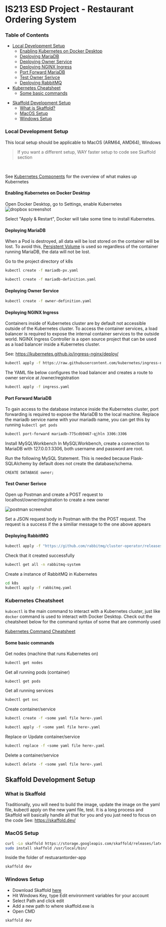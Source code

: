 # IS213 ESD Project - Restaurant Ordering System

### Table of Contents
  * [Local Development Setup](#local-development-setup)
    + [Enabling Kubernetes on Docker Desktop](#enabling-kubernetes-on-docker-desktop)
    + [Deploying MariaDB](#deploying-mariadb)
    + [Deploying Owner Service](#deploying-owner-service)
    + [Deploying NGINX Ingress](#deploying-nginx-ingress)
    + [Port Forward MariaDB](#port-forward-mariadb)
    + [Test Owner Serivce](#test-owner-serivce)
    + [Deploying RabbitMQ](#deploying-rabbitmq)
  * [Kubernetes Cheatsheet](#kubernetes-cheatsheet)
    + [Some basic commands](#some-basic-commands)
- [Skaffold Development Setup](#skaffold-development-setup)
  * [What is Skaffold?](#what-is-skaffold)
  * [MacOS Setup](#macos-setup)
  * [Windows Setup](#windows-setup)

### Local Development Setup
This local setup should be applicable to MacOS (ARM64, AMD64), Windows
> If you want a different setup, WAY faster setup to code see Skaffold section
<br>

See [Kubernetes Components](https://kubernetes.io/docs/concepts/overview/components/) for the overview of what makes up Kubernetes

#### Enabling Kubernetes on Docker Desktop

Open Docker Desktop, go to Settings, enable Kubernetes
![dropbox screenshot](https://uc356e5dbe496753a1e7e7db7f00.previews.dropboxusercontent.com/p/thumb/ABF2dQSeMOKQFb8oSobYnChLP0gxcDGWxlvqk7NJAm5btv24rkOpumbiRXZWIY72-eLmPNYsHykoZwq0ixWXjqZftlfqyZLGCDwx7z_zp4O5krHUpCnqeFbc_J_6hzu2pHoHIHN0VKA9HK1msfmPTVl_WAPf_xdaTooFEQlKfGKGTysMgBy6x5YCwYB1Bu4MsPz3qAsE8n9ys_-D22tMiFlW4CuyKW2jbChEcAjlX7dfbNPHTrhdeuqR57_2bXRDxSIyf9yBplWbFXtG07hOoATU5qR9cBz1aeKNiurfOMSDsz_tds1FBnPYjCNNJNgBj-SJNvvPh43H9mDuNd1VJ8jXJLgwsYL1EmZ8pA5hqIRwKzHnEZREA0yU8NuldbaIMTLJ2_81dCEcCDByi6p-71dO/p.png)

Select "Apply & Restart", Docker will take some time to install Kubernetes.

#### Deploying MariaDB
When a Pod is destroyed, all data will be lost stored on the container will be lost. To avoid this, [Persistent Volume](https://kubernetes.io/docs/concepts/storage/persistent-volumes/) is used so regardless of the container running MariaDB, the data will not be lost.

Go to the project directory of k8s
```bash
kubectl create -f mariadb-pv.yaml
```
```bash
kubectl create -f mariadb-definition.yaml
```

#### Deploying Owner Service
```bash
kubectl create -f owner-definition.yaml
```

#### Deploying NGINX Ingress
Containers inside of Kubernetes cluster are by default not accessible outside of the Kubernetes cluster. To access the container services, a load balancer is required to expose the internal container services to the outside world. NGINX Ingress Controller is a open source project that can be used as a load balancer inside a Kubernetes cluster.

See: https://kubernetes.github.io/ingress-nginx/deploy/
```bash
kubectl apply -f https://raw.githubusercontent.com/kubernetes/ingress-nginx/controller-v0.44.0/deploy/static/provider/cloud/deploy.yaml
```

The YAML file below configures the load balancer and creates a route to owner service at /owner/registration
```bash
kubectl apply -f ingress.yaml
```

#### Port Forward MariaDB
To gain access to the database instance inside the Kubernetes cluster, port forwarding is required to expose the MariaDB to the local machine.
Replace the mariadb service name with your mariadb name, you can get this by running `kubectl get pods`
```bash
kubectl port-forward mariadb-775cdb9467-qjhln 3306:3306
```

Install MySQLWorkbench
In MySQLWorkbench, create a connection to MariaDB with 127.0.0.1:3306, both username and password are root.

Run the following MySQL Statement. This is needed because Flask-SQLAlchemy by default does not create the database/schema.

```mysql
CREATE DATABASE owner;
```

#### Test Owner Serivce
Open up Postman and create a POST request to localhost/owner/registration to create a new owner

![postman screenshot](https://previews.dropbox.com/p/thumb/ABGApKGGj_xwhMn2akWdR9TbAGYVXmOkDS2ob_hAhs56DxDU_rlNBXU_TsQkiGlugUupk-KmHmnI7LonuQetMI9ss8t0UNKf_eFu-nlyKPUepzNtuLizaCVtlzWxmUGnneu8DC1KEPyKZ9z4yKgzKlXI8nU0oBNyIOH5KiYhkmiPBNNPBbmVrx1saCUP88wT4_uK-Gy89rsHYzqCyj5VdZXe6xJE5kltgki-6Z6bRQfkEwNN-PEqL2iAMkHeQiZWiGFiWDEResyTZ4d0qsEEgedcqBweTFeZUsDpfNCYkmBvMf6AjfX7ERmsEUWXr-gX8i7DJSE-ZTe9E5-vXpG5Lw1RU5dBinZSvdl1SffhTWXuXJ_lhkLvTn_7yBS25nJRhzs/p.png)

Set a JSON request body in Postman with the the POST request. The request is a success if the a similiar message to the one above appears

#### Deploying RabbitMQ
```bash
kubectl apply -f "https://github.com/rabbitmq/cluster-operator/releases/latest/download/cluster-operator.yml"
```

Check that it created successfully
```bash
kubectl get all -n rabbitmq-system
```

Create a instance of RabbitMQ in Kubernetes
```bash
cd k8s
kubectl apply -f rabbitmq.yaml
```


### Kubernetes Cheatsheet

`kubcectl` is the main command to interact with a Kubernetes cluster, just like `docker` command is used to interact with Docker Desktop. Check out the cheatsheet below for the command syntax of some that are commonly used 


[Kubernetes Command Cheatsheet](https://kubernetes.io/docs/reference/kubectl/cheatsheet/)


#### Some basic commands
Get nodes (machine that runs Kubernetes on)
```bash
kubectl get nodes
```

Get all running pods (container)
```
kubectl get pods
```

Get all running services
```bash
kubectl get svc
```

Create container/service
```bash
kubectl create -f <some yaml file here>.yaml
```
```bash
kubectl apply -f <some yaml file here>.yaml
```

Replace or Update container/service
```bash
kubectl replace -f <some yaml file here>.yaml
```

Delete a container/service
```bash
kubectl delete -f <some yaml file here>.yaml
```

## Skaffold Development Setup
### What is Skaffold
Traditionally, you will need to build the image, update the image on the yaml file, kubectl apply on the new yaml file, test. It is a long process and Skaffold will basically handle all that for you and you just need to focus on the code
See: https://skaffold.dev/
### MacOS Setup
```bash
curl -Lo skaffold https://storage.googleapis.com/skaffold/releases/latest/skaffold-darwin-amd64 && \
sudo install skaffold /usr/local/bin/
```

Inside the folder of restuarantorder-app
```bash
skaffold dev
```

### Windows Setup
* Download Skaffold [here](https://storage.googleapis.com/skaffold/releases/latest/skaffold-windows-amd64.exe)
* Hit Windows Key, type Edit environment variables for your account
* Select Path and click edit
* Add a new path to where skaffold.exe is
* Open CMD
```bash
skaffold dev
```
